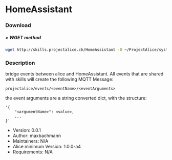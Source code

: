 # HomeAssistant

### Download

##### > WGET method
```bash
wget http://skills.projectalice.ch/HomeAssistant -O ~/ProjectAlice/system/skillInstallTickets/HomeAssistant.install
```

### Description
bridge events between alice and HomeAssistant.
All events that are shared with skills will create the following MQTT Message:
```
projectalice/events/<eventName>/<eventArguments>
```
the event arguments are a string converted dict, with the structure:
```
'{
	"<argumentName>": <value>,
	...
}'
```

- Version: 0.0.1
- Author: maxbachmann
- Maintainers: N/A
- Alice minimum Version: 1.0.0-a4
- Requirements: N/A

